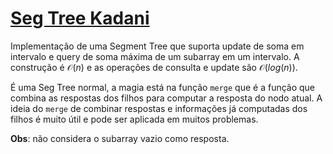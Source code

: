 # [Seg Tree Kadani](seg_tree_kadani.cpp)

Implementação de uma Segment Tree que suporta update de soma em intervalo e query de soma máxima de um subarray em um intervalo. A construção é $\mathcal{O}(n)$ e as operações de consulta e update são $\mathcal{O}(log(n))$.

É uma Seg Tree normal, a magia está na função `merge` que é a função que combina as respostas dos filhos para computar a resposta do nodo atual. A ideia do `merge` de combinar respostas e informações já computadas dos filhos é muito útil e pode ser aplicada em muitos problemas.

**Obs**: não considera o subarray vazio como resposta.
